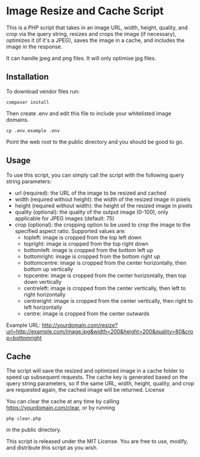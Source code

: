 # Image Resize and Cache Script

This is a PHP script that takes in an image URL, width, height, quality, and crop via the query string, resizes and crops the image (if necessary), optimizes it (if it's a JPEG), saves the image in a cache, and includes the image in the response.

It can handle jpeg and png files. It will only optimise jpg files.

## Installation

To download vendor files run:

`composer install`

Then create .env and edit this file to include your whitelisted image domains.

`cp .env.example .env`

Point the web root to the public directory and you should be good to go.

## Usage

To use this script, you can simply call the script with the following query string parameters:

* url (required): the URL of the image to be resized and cached
* width (required without height): the width of the resized image in pixels
* height (required without width): the height of the resized image in pixels
* quality (optional): the quality of the output image (0-100), only applicable for JPEG images (default: 75)
* crop (optional): the cropping option to be used to crop the image to the specified aspect ratio. Supported values are:
    * topleft: image is cropped from the top left down
    * topright: image is cropped from the top right down
    * bottomleft: image is cropped from the bottom left up
    * bottomright: image is cropped from the bottom right up
    * bottomcentre: image is cropped from the center horizontally, then bottom up vertically
    * topcentre: image is cropped from the center horizontally, then top down vertically
    * centreleft: image is cropped from the center vertically, then left to right horizontally
    * centreright: image is cropped from the center vertically, then right to left horizontally
    * centre: image is cropped from the center outwards

Example URL: http://yourdomain.com/resize?url=http://example.com/image.jpg&width=200&height=200&quality=80&crop=bottomright

## Cache

The script will save the resized and optimized image in a cache folder to speed up subsequent requests. The cache key is generated based on the query string parameters, so if the same URL, width, height, quality, and crop are requested again, the cached image will be returned.
License

You can clear the cache at any time by calling https://yourdomain.com/clear, or by running

`php clear.php` 

in the public directory.

This script is released under the MIT License. You are free to use, modify, and distribute this script as you wish.

